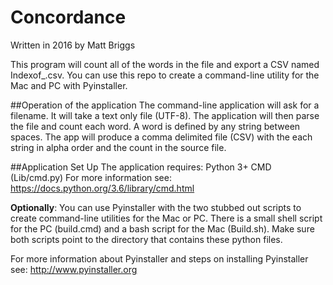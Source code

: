 # Concordance
Written in 2016 by Matt Briggs

This program will count all of the words in the file and export a CSV named Indexof_<inputfilename>.csv. You can use this repo to create a command-line utility for the Mac and PC with Pyinstaller.

##Operation of the application
The command-line application will ask for a filename. It will take a text only file (UTF-8). The application will then parse the file and count each word. A word is defined by any string between spaces. The app will produce a comma delimited file (CSV) with the each string in alpha order and the count in the source file.

##Application Set Up
The application requires:
Python 3+
CMD (Lib/cmd.py) For more information see: https://docs.python.org/3.6/library/cmd.html

**Optionally**: You can use Pyinstaller with the two stubbed out scripts to create command-line utilities for the Mac or PC. There is a small shell script for the PC (build.cmd) and a bash script for the Mac (Build.sh). Make sure both scripts point to the directory that contains these python files.

For more information about Pyinstaller and steps on installing Pyinstaller see:
http://www.pyinstaller.org